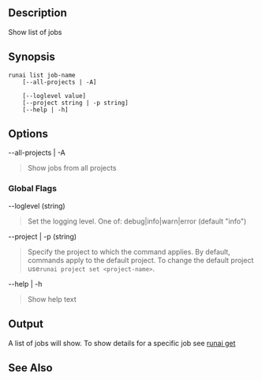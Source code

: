 ## Description

Show list of jobs

## Synopsis

    runai list job-name 
        [--all-projects | -A]  

        [--loglevel value] 
        [--project string | -p string] 
        [--help | -h]

## Options

--all-projects | -A

>  Show jobs from all projects

### Global Flags

--loglevel (string)

>  Set the logging level. One of: debug|info|warn|error (default "info")

--project | -p (string)

>  Specify the project to which the command applies. By default, commands apply to the default project. To change the default project use``runai project set <project-name>``.

--help | -h

>  Show help text

## Output

A list of jobs will show. To show details for a specific job see [runai get](runai-get.md)

## See Also


